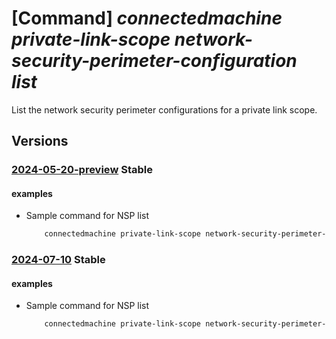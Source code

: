 # [Command] _connectedmachine private-link-scope network-security-perimeter-configuration list_

List the network security perimeter configurations for a private link scope.

## Versions

### [2024-05-20-preview](/Resources/mgmt-plane/L3N1YnNjcmlwdGlvbnMve30vcmVzb3VyY2Vncm91cHMve30vcHJvdmlkZXJzL21pY3Jvc29mdC5oeWJyaWRjb21wdXRlL3ByaXZhdGVsaW5rc2NvcGVzL3t9L25ldHdvcmtzZWN1cml0eXBlcmltZXRlcmNvbmZpZ3VyYXRpb25z/2024-05-20-preview.xml) **Stable**

<!-- mgmt-plane /subscriptions/{}/resourcegroups/{}/providers/microsoft.hybridcompute/privatelinkscopes/{}/networksecurityperimeterconfigurations 2024-05-20-preview -->

#### examples

- Sample command for NSP list
    ```bash
        connectedmachine private-link-scope network-security-perimeter-configuration list --resource-group myResourceGroup --scope-name myPrivateLinkScope --subscription mySubscription
    ```

### [2024-07-10](/Resources/mgmt-plane/L3N1YnNjcmlwdGlvbnMve30vcmVzb3VyY2Vncm91cHMve30vcHJvdmlkZXJzL21pY3Jvc29mdC5oeWJyaWRjb21wdXRlL3ByaXZhdGVsaW5rc2NvcGVzL3t9L25ldHdvcmtzZWN1cml0eXBlcmltZXRlcmNvbmZpZ3VyYXRpb25z/2024-07-10.xml) **Stable**

<!-- mgmt-plane /subscriptions/{}/resourcegroups/{}/providers/microsoft.hybridcompute/privatelinkscopes/{}/networksecurityperimeterconfigurations 2024-07-10 -->

#### examples

- Sample command for NSP list
    ```bash
        connectedmachine private-link-scope network-security-perimeter-configuration list --resource-group myResourceGroup --scope-name myPrivateLinkScope --subscription mySubscription
    ```
